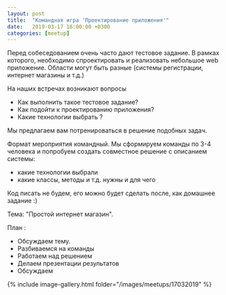 ```yaml
---
layout: post
title:  "Командная игра 'Проектирование приложения'"
date:   2019-03-17 16:00:00 +0300
categories: [meetup]
---
```


Перед собеседованием очень часто дают тестовое задание. В рамках которого, необходимо спроектировать и реализовать небольшое web приложение. Области могут быть разные (системы регистрации, интернет магазины и т.д.)

На наших встречах возникают вопросы

- Как выполнить такое тестовое задание?
- Как подойти к проектированию приложения?
- Какие технологии выбрать ?

Мы предлагаем вам потренироваться в решение подобных задач.

Формат мероприятия командный. Мы сформируем команды по 3-4 человека и попробуем создать совместное решение с описанием системы:  

- какие технологии выбрали
- какие классы, методы и т.д. нужны и для чего

Код писать не будем, его можно будет сделать после, как домашнее задание :)

Тема: "Простой интернет магазин".

План :

- Обсуждаем тему.
- Разбиваемся на команды
- Работаем над решением
- Делаем презентации результатов
- Обсуждаем

{% include image-gallery.html folder="/images/meetups/17032019" %}

[telegram]: https://t.me/devcomanda
